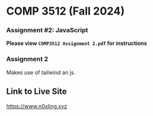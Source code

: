 # COMP 3512 (Fall 2024)
### Assignment #2: JavaScript

**Please view `COMP3512 Assignment 2.pdf` for instructions**
### Assignment 2

Makes use of tailwind an js.

## Link to Live Site
https://www.n0xling.xyz
